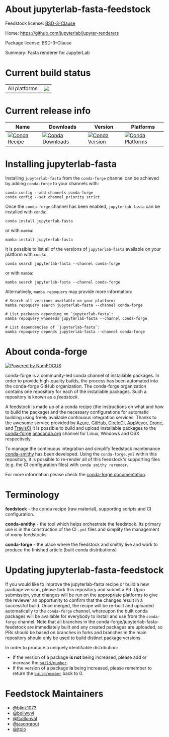 About jupyterlab-fasta-feedstock
================================

Feedstock license: [BSD-3-Clause](https://github.com/conda-forge/jupyterlab-fasta-feedstock/blob/main/LICENSE.txt)

Home: https://github.com/jupyterlab/jupyter-renderers

Package license: BSD-3-Clause

Summary: Fasta renderer for JupyterLab

Current build status
====================


<table><tr><td>All platforms:</td>
    <td>
      <a href="https://dev.azure.com/conda-forge/feedstock-builds/_build/latest?definitionId=12279&branchName=main">
        <img src="https://dev.azure.com/conda-forge/feedstock-builds/_apis/build/status/jupyterlab-fasta-feedstock?branchName=main">
      </a>
    </td>
  </tr>
</table>

Current release info
====================

| Name | Downloads | Version | Platforms |
| --- | --- | --- | --- |
| [![Conda Recipe](https://img.shields.io/badge/recipe-jupyterlab--fasta-green.svg)](https://anaconda.org/conda-forge/jupyterlab-fasta) | [![Conda Downloads](https://img.shields.io/conda/dn/conda-forge/jupyterlab-fasta.svg)](https://anaconda.org/conda-forge/jupyterlab-fasta) | [![Conda Version](https://img.shields.io/conda/vn/conda-forge/jupyterlab-fasta.svg)](https://anaconda.org/conda-forge/jupyterlab-fasta) | [![Conda Platforms](https://img.shields.io/conda/pn/conda-forge/jupyterlab-fasta.svg)](https://anaconda.org/conda-forge/jupyterlab-fasta) |

Installing jupyterlab-fasta
===========================

Installing `jupyterlab-fasta` from the `conda-forge` channel can be achieved by adding `conda-forge` to your channels with:

```
conda config --add channels conda-forge
conda config --set channel_priority strict
```

Once the `conda-forge` channel has been enabled, `jupyterlab-fasta` can be installed with `conda`:

```
conda install jupyterlab-fasta
```

or with `mamba`:

```
mamba install jupyterlab-fasta
```

It is possible to list all of the versions of `jupyterlab-fasta` available on your platform with `conda`:

```
conda search jupyterlab-fasta --channel conda-forge
```

or with `mamba`:

```
mamba search jupyterlab-fasta --channel conda-forge
```

Alternatively, `mamba repoquery` may provide more information:

```
# Search all versions available on your platform:
mamba repoquery search jupyterlab-fasta --channel conda-forge

# List packages depending on `jupyterlab-fasta`:
mamba repoquery whoneeds jupyterlab-fasta --channel conda-forge

# List dependencies of `jupyterlab-fasta`:
mamba repoquery depends jupyterlab-fasta --channel conda-forge
```


About conda-forge
=================

[![Powered by
NumFOCUS](https://img.shields.io/badge/powered%20by-NumFOCUS-orange.svg?style=flat&colorA=E1523D&colorB=007D8A)](https://numfocus.org)

conda-forge is a community-led conda channel of installable packages.
In order to provide high-quality builds, the process has been automated into the
conda-forge GitHub organization. The conda-forge organization contains one repository
for each of the installable packages. Such a repository is known as a *feedstock*.

A feedstock is made up of a conda recipe (the instructions on what and how to build
the package) and the necessary configurations for automatic building using freely
available continuous integration services. Thanks to the awesome service provided by
[Azure](https://azure.microsoft.com/en-us/services/devops/), [GitHub](https://github.com/),
[CircleCI](https://circleci.com/), [AppVeyor](https://www.appveyor.com/),
[Drone](https://cloud.drone.io/welcome), and [TravisCI](https://travis-ci.com/)
it is possible to build and upload installable packages to the
[conda-forge](https://anaconda.org/conda-forge) [anaconda.org](https://anaconda.org/)
channel for Linux, Windows and OSX respectively.

To manage the continuous integration and simplify feedstock maintenance
[conda-smithy](https://github.com/conda-forge/conda-smithy) has been developed.
Using the ``conda-forge.yml`` within this repository, it is possible to re-render all of
this feedstock's supporting files (e.g. the CI configuration files) with ``conda smithy rerender``.

For more information please check the [conda-forge documentation](https://conda-forge.org/docs/).

Terminology
===========

**feedstock** - the conda recipe (raw material), supporting scripts and CI configuration.

**conda-smithy** - the tool which helps orchestrate the feedstock.
                   Its primary use is in the construction of the CI ``.yml`` files
                   and simplify the management of *many* feedstocks.

**conda-forge** - the place where the feedstock and smithy live and work to
                  produce the finished article (built conda distributions)


Updating jupyterlab-fasta-feedstock
===================================

If you would like to improve the jupyterlab-fasta recipe or build a new
package version, please fork this repository and submit a PR. Upon submission,
your changes will be run on the appropriate platforms to give the reviewer an
opportunity to confirm that the changes result in a successful build. Once
merged, the recipe will be re-built and uploaded automatically to the
`conda-forge` channel, whereupon the built conda packages will be available for
everybody to install and use from the `conda-forge` channel.
Note that all branches in the conda-forge/jupyterlab-fasta-feedstock are
immediately built and any created packages are uploaded, so PRs should be based
on branches in forks and branches in the main repository should only be used to
build distinct package versions.

In order to produce a uniquely identifiable distribution:
 * If the version of a package **is not** being increased, please add or increase
   the [``build/number``](https://docs.conda.io/projects/conda-build/en/latest/resources/define-metadata.html#build-number-and-string).
 * If the version of a package **is** being increased, please remember to return
   the [``build/number``](https://docs.conda.io/projects/conda-build/en/latest/resources/define-metadata.html#build-number-and-string)
   back to 0.

Feedstock Maintainers
=====================

* [@blink1073](https://github.com/blink1073/)
* [@bollwyvl](https://github.com/bollwyvl/)
* [@fcollonval](https://github.com/fcollonval/)
* [@jasongrout](https://github.com/jasongrout/)
* [@jtpio](https://github.com/jtpio/)

